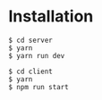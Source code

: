 # Installation

```
$ cd server 
$ yarn
$ yarn run dev
```


```
$ cd client
$ yarn
$ npm run start
```